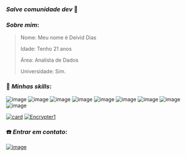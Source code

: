 ### *Salve comunidade dev* 🖤


### *Sobre mim*:
> Nome: Meu nome é Deivid Dias
>
> Idade: Tenho 21 anos
>
> Área: Analista de Dados
> 
> Universidade: Sim.

### 🚀 *Minhas skills*:
![image](https://img.shields.io/badge/HTML5-E34F26?style=for-the-badge&logo=html5&logoColor=white) ![image](https://img.shields.io/badge/CSS3-1572B6?style=for-the-badge&logo=css3&logoColor=white) ![image](https://img.shields.io/badge/JavaScript-F7DF1E?style=for-the-badge&logo=javascript&logoColor=black) ![image](https://img.shields.io/badge/Python-14354C?style=for-the-badge&logo=python&logoColor=white) ![image](https://img.shields.io/badge/Django-092E20?style=for-the-badge&logo=django&logoColor=white) ![image](https://img.shields.io/badge/Flask-000000?style=for-the-badge&logo=flask&logoColor=white) ![image](https://img.shields.io/badge/C-00599C?style=for-the-badge&logo=c&logoColor=white) ![image](https://img.shields.io/badge/C%2B%2B-00599C?style=for-the-badge&logo=c%2B%2B&logoColor=white) ![image](https://img.shields.io/badge/MySQL-00000F?style=for-the-badge&logo=mysql&logoColor=white)



[![card](https://github-readme-stats.vercel.app/api?username=Encrypter1&theme=dark)](https://github.com/Encrypter1/) [![Encrypter1](https://github-readme-stats.vercel.app/api/top-langs/?username=Encrypter1&hide=html&layout=compact&theme=dark)](https://github.com/Encrypter1/)

### ☎️ *Entrar em contato*:

[![image](https://img.shields.io/badge/LinkedIn-0077B5?style=for-the-badge&logo=linkedin&logoColor=white)](https://www.linkedin.com/in/deivid-dias-a363a3196/)
